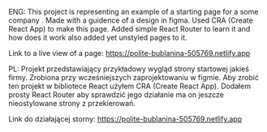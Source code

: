 ENG:
This project is representing an example of a starting page for a some company . Made with a guidence of a design in figma. Used CRA (Create React App) to make this page. Added simple React Router to learn it and how does it work also added yet unstyled pages to it.

Link to a live view of a page:
https://polite-bublanina-505769.netlify.app

PL:
Projekt przedstawiający przykładowy wygląd strony startowej jakieś firmy. Zrobiona przy wcześniejszych zaprojektowaniu w figmie. Aby zrobić ten projekt w bibliotece React użyłem CRA (Create React App). Dodałem prosty React Router aby sprawdzić jego działanie ma on jeszcze nieostylowane strony z przekierowań.

Link do działającej storny:
https://polite-bublanina-505769.netlify.app